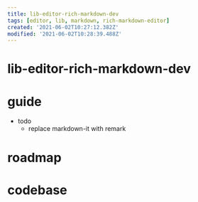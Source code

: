 ```yaml
---
title: lib-editor-rich-markdown-dev
tags: [editor, lib, markdown, rich-markdown-editor]
created: '2021-06-02T10:27:12.382Z'
modified: '2021-06-02T10:28:39.488Z'
---
```


# lib-editor-rich-markdown-dev

# guide
- todo
  - replace markdown-it with remark
# roadmap

# codebase
